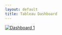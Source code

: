 ```yaml
---
layout: default
title: Tableau Dashboard
---
```


<div class='tableauPlaceholder' id='viz1722489082825' style='position: relative'>
    <noscript>
        <a href='#'><img alt='Dashboard 1 ' src='https://public.tableau.com/static/images/AF/AFSLicences/Dashboard1/1_rss.png' style='border: none' /></a>
    </noscript>
    <object class='tableauViz' style='display:none;'>
        <param name='host_url' value='https%3A%2F%2Fpublic.tableau.com%2F' />
        <param name='embed_code_version' value='3' />
        <param name='site_root' value='' />
        <param name='name' value='AFSLicences&#47;Dashboard1' />
        <param name='tabs' value='no' />
        <param name='toolbar' value='yes' />
        <param name='static_image' value='https:&#47;&#47;public.tableau.com&#47;static&#47;images&#47;AF&#47;AFSLicences&#47;Dashboard1&#47;1.png' />
        <param name='animate_transition' value='yes' />
        <param name='display_static_image' value='yes' />
        <param name='display_spinner' value='yes' />
        <param name='display_overlay' value='yes' />
        <param name='display_count' value='yes' />
        <param name='language' value='en-US' />
        <param name='filter' value='publish=yes' />
    </object>
</div>
<script type='text/javascript'>
    var divElement = document.getElementById('viz1722489082825');
    var vizElement = divElement.getElementsByTagName('object')[0];
    if ( divElement.offsetWidth > 800 ) {
        vizElement.style.width='1366px';vizElement.style.height='795px';
    } else if ( divElement.offsetWidth > 500 ) {
        vizElement.style.width='1366px';vizElement.style.height='795px';
    } else {
        vizElement.style.width='100%';vizElement.style.height='1377px';
    }
    var scriptElement = document.createElement('script');
    scriptElement.src = 'https://public.tableau.com/javascripts/api/viz_v1.js';
    vizElement.parentNode.insertBefore(scriptElement, vizElement);
</script>
